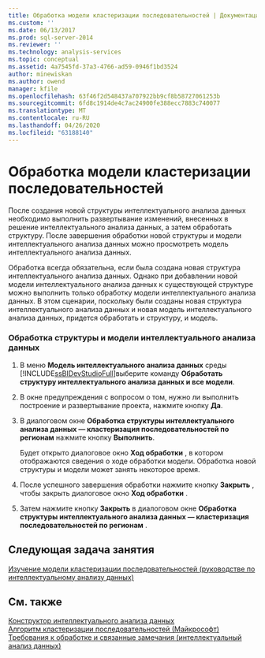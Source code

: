```yaml
---
title: Обработка модели кластеризации последовательностей | Документация Майкрософт
ms.custom: ''
ms.date: 06/13/2017
ms.prod: sql-server-2014
ms.reviewer: ''
ms.technology: analysis-services
ms.topic: conceptual
ms.assetid: 4a7545fd-37a3-4766-ad59-0946f1bd3524
author: minewiskan
ms.author: owend
manager: kfile
ms.openlocfilehash: 63f46f2d548437a707922bb9cf8b58727061253b
ms.sourcegitcommit: 6fd8c1914de4c7ac24900fe388ecc7883c740077
ms.translationtype: MT
ms.contentlocale: ru-RU
ms.lasthandoff: 04/26/2020
ms.locfileid: "63188140"
---
```

# <a name="processing-the-sequence-clustering-model"></a>Обработка модели кластеризации последовательностей
  После создания новой структуры интеллектуального анализа данных необходимо выполнить развертывание изменений, внесенных в решение интеллектуального анализа данных, а затем обработать структуру. После завершения обработки новой структуры и модели интеллектуального анализа данных можно просмотреть модель интеллектуального анализа данных.  
  
 Обработка всегда обязательна, если была создана новая структура интеллектуального анализа данных. Однако при добавлении новой модели интеллектуального анализа данных к существующей структуре можно выполнить только обработку модели интеллектуального анализа данных. В этом сценарии, поскольку были созданы новая структура интеллектуального анализа данных и новая модель интеллектуального анализа данных, придется обработать и структуру, и модель.  
  
### <a name="to-process-the-mining-structure-and-model"></a>Обработка структуры и модели интеллектуального анализа данных  
  
1.  В меню **Модель интеллектуального анализа данных** среды [!INCLUDE[ssBIDevStudioFull](../includes/ssbidevstudiofull-md.md)]выберите команду **Обработать структуру интеллектуального анализа данных и все модели**.  
  
2.  В окне предупреждения с вопросом о том, нужно ли выполнить построение и развертывание проекта, нажмите кнопку **Да**.  
  
3.  В диалоговом окне **Обработка структуры интеллектуального анализа данных — кластеризация последовательностей по регионам** нажмите кнопку **Выполнить**.  
  
     Будет открыто диалоговое окно **Ход обработки** , в котором отображаются сведения о ходе обработки модели. Обработка новой структуры и модели может занять некоторое время.  
  
4.  После успешного завершения обработки нажмите кнопку **Закрыть** , чтобы закрыть диалоговое окно **Ход обработки** .  
  
5.  Затем нажмите кнопку **Закрыть** в диалоговом окне **Обработка структуры интеллектуального анализа данных — кластеризация последовательностей по регионам** .  
  
## <a name="next-task-in-lesson"></a>Следующая задача занятия  
 [Изучение модели кластеризации последовательностей &#40;руководстве по интеллектуальному анализу данных&#41;](../../2014/tutorials/exploring-the-sequence-clustering-model-intermediate-data-mining-tutorial.md)  
  
## <a name="see-also"></a>См. также  
 [Конструктор интеллектуального анализа данных](../../2014/analysis-services/data-mining/data-mining-designer.md)   
 [Алгоритм кластеризации последовательностей (Майкрософт)](../../2014/analysis-services/data-mining/microsoft-sequence-clustering-algorithm.md)   
 [Требования к обработке и связанные замечания (интеллектуальный анализ данных)](../../2014/analysis-services/data-mining/processing-requirements-and-considerations-data-mining.md)  
  
  
